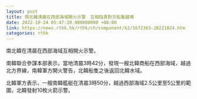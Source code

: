 ```yaml
---
layout: post
title: 南北韓清晨在西部海域開火示警　互相指責對方船隻越境
date: 2022-10-24 05:47:20.000000000 +08:00
link: https://news.rthk.hk/rthk/ch/component/k2/1672363-20221024.htm
categories: rthk
---
```


南北韓在清晨在西部海域互相開火示警。

南韓聯合參謀本部表示，當地清晨3時42分，發現一艘北韓商船在西部海域，越過北方界線，南韓軍方開火警告，北韓船隻之後返回北韓水域。

北韓軍方表示，一艘南韓艦艇在清晨3時50分，越過西部海域2.5公里至5公里的範圍，北韓發射10枚火箭示警。
